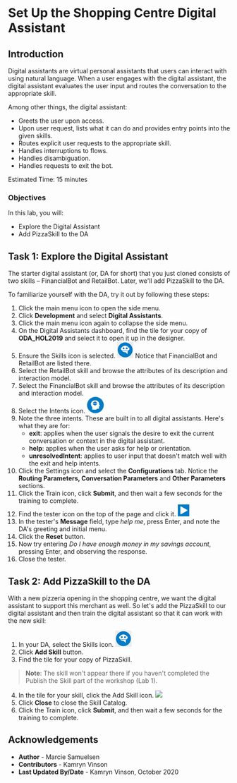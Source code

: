 # Set Up the Shopping Centre Digital Assistant

## Introduction

Digital assistants are virtual personal assistants that users can interact with using natural language. When a user engages with the digital assistant, the digital assistant evaluates the user input and routes the conversation to the appropriate skill.

Among other things, the digital assistant:

- Greets the user upon access.
- Upon user request, lists what it can do and provides entry points into the given skills.
- Routes explicit user requests to the appropriate skill.
- Handles interruptions to flows.
- Handles disambiguation.
- Handles requests to exit the bot.

Estimated Time: 15 minutes

### Objectives

In this lab, you will:
* Explore the Digital Assistant
* Add PizzaSkill to the DA

## Task 1: Explore the Digital Assistant

The starter digital assistant (or, DA for short) that you just cloned consists of two skills – FinancialBot and RetailBot. Later, we'll add PizzaSkill to the DA.

To familiarize yourself with the DA, try it out by following these steps:
1. Click the main menu icon to open the side menu.
2. Click **Development** and select **Digital Assistants**.
3. Click the main menu icon again to collapse the side menu.
4. On the Digital Assistants dashboard, find the tile for your copy of **ODA\_HOL2019** and select it to open it up in the designer.
5. Ensure the Skills icon is selected. ![](./images/skills-icon.png " ")
  Notice that FinancialBot and RetailBot are listed there.
6. Select the RetailBot skill and browse the attributes of its description and interaction model.
7. Select the FinancialBot skill and browse the attributes of its description and interaction model.
8. Select the Intents icon. ![](./images/left_nav_intents.png " ")
9. Note the three intents.
  These are built in to all digital assistants. Here's what they are for:
    - **exit**: applies when the user signals the desire to exit the current conversation or context in the digital assistant.
    - **help**: applies when the user asks for help or orientation.
    - **unresolvedIntent**: applies to user input that doesn't match well with the exit and help intents.
10. Click the Settings icon and select the **Configurations** tab.
  Notice the **Routing Parameters, Conversation Parameters** and **Other Parameters** sections.
11. Click the Train icon, click **Submit**, and then wait a few seconds for the training to complete.
12. Find the tester icon on the top of the page and click it. ![](./images/test_button.png " ")
13. In the tester's **Message** field, type *help me*, press Enter, and note the DA's greeting and initial menu.
14. Click the **Reset** button.
15. Now try entering *Do I have enough money in my savings account*, pressing Enter, and observing the response.
16. Close the tester.

## Task 2: Add PizzaSkill to the DA

With a new pizzeria opening in the shopping centre, we want the digital assistant to support this merchant as well. So let's add the PizzaSkill to our digital assistant and then train the digital assistant so that it can work with the new skill:

1. In your DA, select the Skills icon. ![](./images/skills-icon.png " ")
2. Click **Add Skill** button.
3. Find the tile for your copy of PizzaSkill.
  > **Note**: The skill won't appear there if you haven't completed the Publish the Skill part of the workshop (Lab 1).
4. In the tile for your skill, click the Add Skill icon. ![](./images/add-skill-icon.png " ")
5. Click **Close** to close the Skill Catalog.
6. Click the Train icon, click **Submit**, and then wait a few seconds for the training to complete.

## Acknowledgements

* **Author** - Marcie Samuelsen
* **Contributors** -  Kamryn Vinson
* **Last Updated By/Date** - Kamryn Vinson, October 2020
